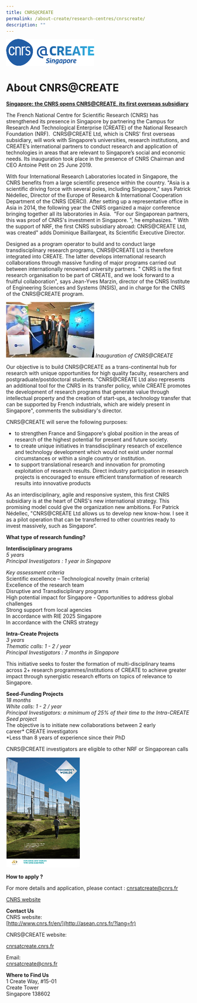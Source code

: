 ```yaml
---
title: CNRS@CREATE
permalink: /about-create/research-centres/cnrscreate/
description: ""
---
```


![](/images/cnrs1-create.png)

# About CNRS@CREATE

[**Singapore: the CNRS opens CNRS@CREATE, its first overseas subsidiary**](http://www.cnrs.fr/en/singapore-cnrs-opens-cnrscreate-its-first-overseas-subsidiary)

The French National Centre for Scientific Research (CNRS) has strengthened its presence in Singapore by partnering the Campus for Research And Technological Enterprise (CREATE) of the National Research Foundation (NRF).  CNRS@CREATE Ltd, which is CNRS’ first overseas subsidiary, will work with Singapore’s universities, research institutions, and CREATE’s international partners to conduct research and application of technologies in areas that are relevant to Singapore’s social and economic needs. Its inauguration took place in the presence of CNRS Chairman and CEO Antoine Petit on 25 June 2019.

With four International Research Laboratories located in Singapore, the CNRS benefits from a large scientific presence within the country. "Asia is a scientific driving force with several poles, including Singapore," says Patrick Nédellec, Director of the Europe of Research & International Cooperation Department of the CNRS (DERCI). After setting up a representative office in Asia in 2014, the following year the CNRS organized a major conference bringing together all its laboratories in Asia.  "For our Singaporean partners, this was proof of CNRS's investment in Singapore. ", he emphasizes. " With the support of NRF, the first CNRS subsidiary abroad: CNRS@CREATE Ltd, was created" adds Dominique Baillargeat, its Scientific Executive Director.

Designed as a program operator to build and to conduct large transdisciplinary research programs, CNRS@CREATE Ltd is therefore integrated into CREATE. The latter develops international research collaborations through massive funding of major programs carried out between internationally renowned university partners. " CNRS is the first research organisation to be part of CREATE, and we look forward to a fruitful collaboration", says Jean-Yves Marzin, director of the CNRS Institute of Engineering Sciences and Systems (INSIS), and in charge for the CNRS of the CNRS@CREATE program.

![](/images/inauguration-of-cnrs2@create.jpg)
_Inauguration of CNRS@CREATE_

Our objective is to build CNRS@CREATE as a trans-continental hub for research with unique opportunities for high quality faculty, researchers and postgraduate/postdoctoral students. "CNRS@CREATE Ltd also represents an additional tool for the CNRS in its transfer policy, while CREATE promotes the development of research programs that generate value through intellectual property and the creation of start-ups, a technology transfer that can be supported by French industrials, which are widely present in Singapore", comments the subsidiary's director.

CNRS@CREATE will serve the following purposes:

*   to strengthen France and Singapore's global position in the areas of research of the highest potential for present and future society.
*   to create unique initiatives in transdisciplinary research of excellence and technology development which would not exist under normal circumstances or within a single country or institution.
*   to support translational research and innovation for promoting exploitation of research results. Direct industry participation in research projects is encouraged to ensure efficient transformation of research results into innovative products

As an interdisciplinary, agile and responsive system, this first CNRS subsidiary is at the heart of CNRS's new international strategy. This promising model could give the organization new ambitions. For Patrick Nédellec, "CNRS@CREATE Ltd allows us to develop new know-how. I see it as a pilot operation that can be transferred to other countries ready to invest massively, such as Singapore”.

**What type of research funding?**

**Interdisciplinary programs**  
_5 years_  
_Principal Investigators : 1 year in Singapore_

_Key assessment criteria_  
Scientific excellence – Technological novelty (main criteria)  
Excellence of the research team  
Disruptive and Transdisciplinary programs  
High potential impact for Singapore - Opportunities to address global challenges  
Strong support from local agencies  
In accordance with RIE 2025 Singapore  
In accordance with the CNRS strategy

**Intra-Create Projects**  
_3 years  
Thematic calls: 1 - 2 / year  
Principal Investigators : 7 months in Singapore_

This initiative seeks to foster the formation of multi-disciplinary teams across 2+ research programmes/institutions of CREATE to achieve greater impact through synergistic research efforts on topics of relevance to Singapore.

**Seed-Funding Projects**  
_18 months  
White calls: 1 - 2 / year  
Principal Investigators: a minimum of 25% of their time to the Intra-CREATE Seed project_  
The objective is to initiate new collaborations between 2 early career\* CREATE investigators  
\*Less than 8 years of experience since their PhD

CNRS@CREATE investigators are eligible to other NRF or Singaporean calls

![](/images/3cnstomorrows-worlds-pv.png)

**How to apply ?**

For more details and application, please contact : [cnrsatcreate@cnrs.fr](mailto:cnrsatcreate@cnrs.fr)

[CNRS website](http://www.cnrs.fr/en/)




**Contact Us**  
CNRS website:  
[http://www.cnrs.fr/en/](http://asean.cnrs.fr/?lang=fr)



CNRS@CREATE website:

[cnrsatcreate.cnrs.fr](http://cnrsatcreate.cnrs.fr/)

Email:  
[cnrsatcreate@cnrs.fr](mailto:derci.singapore@cnrs.fr)

**Where to Find Us**  
1 Create Way, #15-01  
Create Tower  
Singapore 138602